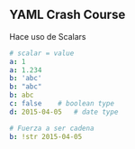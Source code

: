 ##  YAML Crash Course

Hace uso de Scalars

```yml
# scalar = value
a: 1
a: 1.234
b: 'abc'
b: "abc"
b: abc
c: false	# boolean type
d: 2015-04-05	# date type

# Fuerza a ser cadena
b: !str 2015-04-05
```
